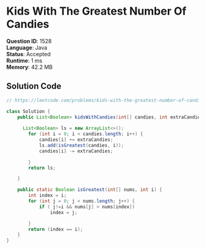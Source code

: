 # Kids With The Greatest Number Of Candies

**Question ID**: 1528  
**Language**: Java  
**Status**: Accepted  
**Runtime**: 1 ms  
**Memory**: 42.2 MB  

## Solution Code
```java
// https://leetcode.com/problems/kids-with-the-greatest-number-of-candies

class Solution {
    public List<Boolean> kidsWithCandies(int[] candies, int extraCandies) {
        
      List<Boolean> ls = new ArrayList<>();
        for (int i = 0; i < candies.length; i++) {
            candies[i] += extraCandies;
            ls.add(isGreatest(candies, i));
            candies[i] -= extraCandies;

        }
        return ls;

    }

    public static Boolean isGreatest(int[] nums, int i) {
        int index = i;
        for (int j = 0; j < nums.length; j++) {
            if ( j!=i && nums[j] > nums[index])
                index = j;

        }
        return (index == i);
    }
}
```
